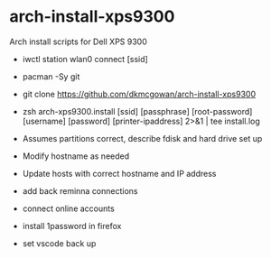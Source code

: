 # arch-install-xps9300
Arch install scripts for Dell XPS 9300

- iwctl station wlan0 connect [ssid]
- pacman -Sy git
- git clone https://github.com/dkmcgowan/arch-install-xps9300
- zsh arch-xps9300.install [ssid] [passphrase] [root-password] [username] [password] [printer-ipaddress] 2>&1 | tee install.log

- Assumes partitions correct, describe fdisk and hard drive set up
- Modify hostname as needed
- Update hosts with correct hostname and IP address

- add back reminna connections
- connect online accounts
- install 1password in firefox
- set vscode back up
